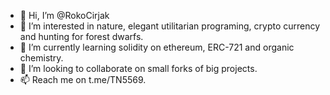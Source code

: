 - 👋 Hi, I’m @RokoCirjak
- 👀 I’m interested in nature, elegant utilitarian programing, crypto currency and hunting for forest dwarfs.
- 🌱 I’m currently learning solidity on ethereum, ERC-721 and organic chemistry.
- 💞️ I’m looking to collaborate on small forks of big projects.
- 📫 Reach me on t.me/TN5569.

<!---
RokoCirjak/RokoCirjak is a ✨ special ✨ repository because its `README.md` (this file) appears on your GitHub profile.
You can click the Preview link to take a look at your changes.
--->

